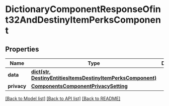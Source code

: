 # DictionaryComponentResponseOfint32AndDestinyItemPerksComponent

## Properties
Name | Type | Description | Notes
------------ | ------------- | ------------- | -------------
**data** | [**dict(str, DestinyEntitiesItemsDestinyItemPerksComponent)**](DestinyEntitiesItemsDestinyItemPerksComponent.md) |  | [optional] 
**privacy** | [**ComponentsComponentPrivacySetting**](ComponentsComponentPrivacySetting.md) |  | [optional] 

[[Back to Model list]](../README.md#documentation-for-models) [[Back to API list]](../README.md#documentation-for-api-endpoints) [[Back to README]](../README.md)


